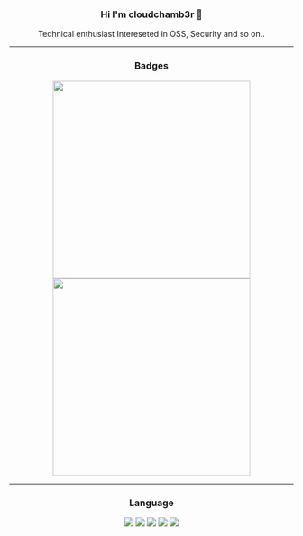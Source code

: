 <div align="center">

<h3>Hi I'm cloudchamb3r 👐</h3>
Technical enthusiast  
Intereseted in OSS, Security and so on..   

  <hr/>
  <h3>Badges</h3>
  <div>
    <img src="https://render.gitanimals.org/farms/cloudchamb3r" width="350"/>  
  </div>
  <div>
    <img src="http://mazassumnida.wtf/api/v2/generate_badge?boj=jizon" width="350"/>
  </div>

  <hr/>
  <h3>Language</h3>
    <img aria-label="cpp" src="https://img.shields.io/badge/c++-%2300599C.svg?style=for-the-badge&logo=c%2B%2B&logoColor=white"/>
    <img aria-label="python" src="https://img.shields.io/badge/python-3670A0?style=for-the-badge&logo=python&logoColor=ffdd54"/>
    <img aria-label="ts" src="https://img.shields.io/badge/typescript-%23007ACC.svg?style=for-the-badge&logo=typescript&logoColor=white"/>
    <img aria-label="kotlin" src="https://img.shields.io/badge/kotlin-%237F52FF.svg?style=for-the-badge&logo=kotlin&logoColor=white"/>
    <img aria-label="go" src="https://img.shields.io/badge/go-%2300ADD8.svg?style=for-the-badge&logo=go&logoColor=white"/>
</div>
